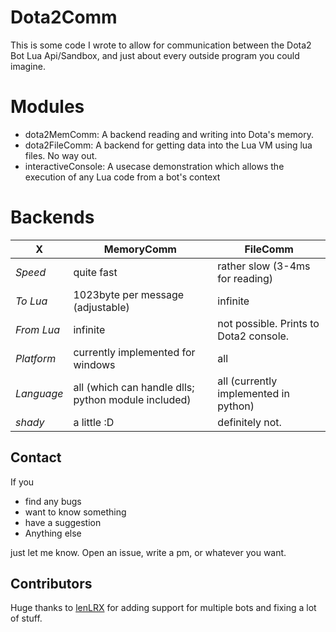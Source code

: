 # Dota2Comm

This is some code I wrote to allow for communication between the Dota2 Bot Lua Api/Sandbox, and just about every outside program you could imagine.

# Modules

-   dota2MemComm: A backend reading and writing into Dota's memory.
-   dota2FileComm: A backend for getting data into the Lua VM using lua files. No way out.
-   interactiveConsole: A usecase demonstration which allows the execution of any Lua code from a bot's context

# Backends

X | MemoryComm | FileComm
--- | --- | ---
*Speed* | quite fast | rather slow (3-4ms for reading)
*To Lua* | 1023byte per message (adjustable) | infinite
*From Lua* | infinite | not possible. Prints to Dota2 console.
*Platform* | currently implemented for windows | all
*Language* | all (which can handle dlls; python module included) | all (currently implemented in python)
*shady* | a little :D | definitely not.

## Contact
If you
-   find any bugs
-   want to know something
-   have a suggestion
-   Anything else

just let me know. Open an issue, write a pm, or whatever you want.

## Contributors

Huge thanks to [lenLRX](https://github.com/lenLRX) for adding support for multiple bots and fixing a lot of stuff.
